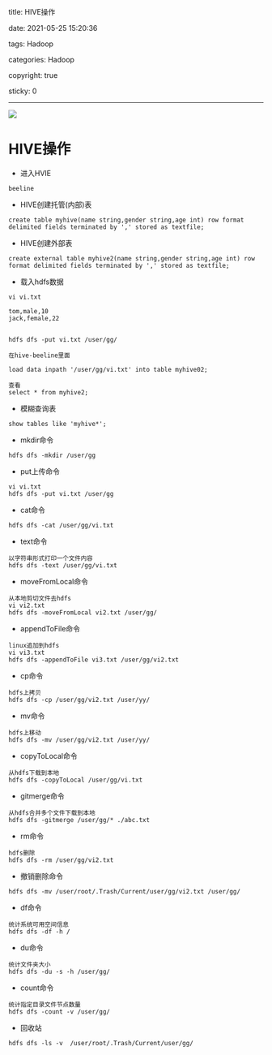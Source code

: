 title: HIVE操作

date: 2021-05-25 15:20:36

tags: Hadoop

categories: Hadoop

copyright: true

sticky: 0

---

<span id="delete">

![](/images/banner/49.jpg)

</span>

<!--more-->

# HIVE操作

* 进入HVIE
```
beeline
```
* HIVE创建托管(内部)表
```
create table myhive(name string,gender string,age int) row format delimited fields terminated by ',' stored as textfile;
```

* HIVE创建外部表
```
create external table myhive2(name string,gender string,age int) row format delimited fields terminated by ',' stored as textfile;
```

* 载入hdfs数据
```
vi vi.txt

tom,male,10
jack,female,22


hdfs dfs -put vi.txt /user/gg/

在hive-beeline里面

load data inpath '/user/gg/vi.txt' into table myhive02;

查看
select * from myhive2;
```

* 模糊查询表
```
show tables like 'myhive*';
```

* mkdir命令
```
hdfs dfs -mkdir /user/gg 
```

* put上传命令
```
vi vi.txt
hdfs dfs -put vi.txt /user/gg 
```

* cat命令
```
hdfs dfs -cat /user/gg/vi.txt
```

* text命令
```
以字符串形式打印一个文件内容
hdfs dfs -text /user/gg/vi.txt
```

* moveFromLocal命令
```
从本地剪切文件去hdfs
vi vi2.txt
hdfs dfs -moveFromLocal vi2.txt /user/gg/
```

* appendToFile命令
```
linux追加到hdfs
vi vi3.txt
hdfs dfs -appendToFile vi3.txt /user/gg/vi2.txt
```

* cp命令
```
hdfs上拷贝
hdfs dfs -cp /user/gg/vi2.txt /user/yy/
```

* mv命令
```
hdfs上移动
hdfs dfs -mv /user/gg/vi2.txt /user/yy/
```

* copyToLocal命令
```
从hdfs下载到本地
hdfs dfs -copyToLocal /user/gg/vi.txt
```

* gitmerge命令
```
从hdfs合并多个文件下载到本地
hdfs dfs -gitmerge /user/gg/* ./abc.txt
```

* rm命令
```
hdfs删除
hdfs dfs -rm /user/gg/vi2.txt
```

* 撤销删除命令
```
hdfs dfs -mv /user/root/.Trash/Current/user/gg/vi2.txt /user/gg/
``` 

* df命令
```
统计系统可用空间信息
hdfs dfs -df -h /
``` 

* du命令
```
统计文件夹大小
hdfs dfs -du -s -h /user/gg/
``` 

* count命令
```
统计指定目录文件节点数量
hdfs dfs -count -v /user/gg/
``` 

* 回收站
```
hdfs dfs -ls -v  /user/root/.Trash/Current/user/gg/
``` 






